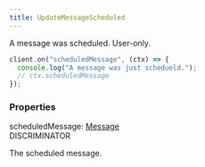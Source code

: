 ```yaml
---
title: UpdateMessageScheduled
---
```


A message was scheduled. User-only.

```ts
client.on("scheduledMessage", (ctx) => {
  console.log("A message was just schedueld.");
  // ctx.scheduledMessage
});
```

### Properties

<div class="flex flex-col gap-3"><div><div class="flex gap-2"><div class="font-mono p" id="p_scheduledMessage" data-anchor><span class="font-bold">scheduledMessage</span><span class="opacity-50">:</span> <a href="/gh/types/message"  >Message</a></div><div class="flex items-center"><div class="bg-dbt px-1.5 rounded-md select-none text-fgt text-[10px]">DISCRIMINATOR</div></div></div><div class="pl-3"><div class="no-margin">

The scheduled message.

</div></div></div></div>

